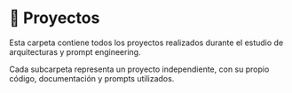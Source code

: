 # 🧪 Proyectos

Esta carpeta contiene todos los proyectos realizados durante el estudio de arquitecturas y prompt engineering.

Cada subcarpeta representa un proyecto independiente, con su propio código, documentación y prompts utilizados.
